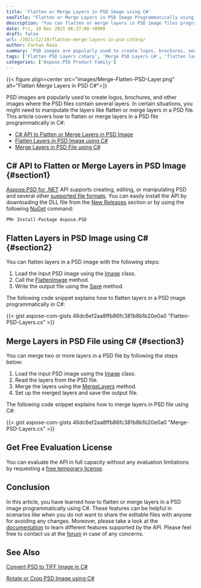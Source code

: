```yaml
---
title: 'Flatten or Merge Layers in PSD Image using C#'
seoTitle: "Flatten or Merge Layers in PSD Image Programmatically using C#"
description: "You can flatten or merge layers in PSD image files programmatically using C#. Work with PSD image layers in your .NET applications."
date: Fri, 10 Dec 2021 06:27:00 +0000
draft: false
url: /2021/12/10/flatten-merge-layers-in-psd-csharp/
author: Farhan Raza
summary: 'PSD images are popularly used to create logos, brochures, and other images where the PSD files contain several layers. In certain situations, you might need to manipulate the layers like flatten or merge layers in a PSD file. This article covers how to **flatten or merge layers in a PSD file programmatically in C#**.'
tags: ['Flatten PSD Layers csharp', 'Merge PSD Layers C#', 'flatten layers in PSD image', 'merge layers in PSD Image']
categories: ['Aspose.PSD Product Family']
---
```




{{< figure align=center src="images/Merge-Flatten-PSD-Layer.png" alt="Flatten Merge Layers in PSD C#">}}


PSD images are popularly used to create logos, brochures, and other images where the PSD files contain several layers. In certain situations, you might need to manipulate the layers like flatten or merge layers in a PSD file. This article covers how to flatten or merge layers in a PSD file programmatically in C#:

*   [C# API to Flatten or Merge Layers in PSD Image][1]
*   [Flatten Layers in PSD Image using C#][2]
*   [Merge Layers in PSD File using C#][3]

## C# API to Flatten or Merge Layers in PSD Image {#section1}

[Aspose.PSD for .NET][4] API supports creating, editing, or manipulating PSD and several other [supported file formats][5]. You can easily install the API by downloading the DLL file from the [New Releases][6] section or by using the following [NuGet][7] command:

```
PM> Install-Package Aspose.PSD
```

## Flatten Layers in PSD Image using C# {#section2}

You can flatten layers in a PSD image with the following steps:

1.  Load the input PSD image using the [Image][8] class.
2.  Call the [FlattenImage][9] method.
3.  Write the output file using the [Save][10] method.

The following code snippet explains how to flatten layers in a PSD image programmatically in C#:

{{< gist aspose-com-gists 46dc6ef2aa8ffb86fc381b8b1b20e0a0 "Flatten-PSD-Layers.cs" >}}

## Merge Layers in PSD File using C# {#section3}

You can merge two or more layers in a PSD file by following the steps below:

1.  Load the input PSD image using the [Image][11] class.
2.  Read the layers from the PSD file.
3.  Merge the layers using the [MergeLayers][12] method.
4.  Set up the merged layers and save the output file.

The following code snippet explains how to merge layers in PSD file using C#:

{{< gist aspose-com-gists 46dc6ef2aa8ffb86fc381b8b1b20e0a0 "Merge-PSD-Layers.cs" >}}

## Get Free Evaluation License

You can evaluate the API in full capacity without any evaluation limitations by requesting a [free temporary license][13].

## Conclusion

In this article, you have learned how to flatten or merge layers in a PSD image programmatically using C#. These features can be helpful in scenarios like when you do not want to share the editable files with anyone for avoiding any changes. Moreover, please take a look at the [documentation][14] to learn different features supported by the API. Please feel free to contact us at the [forum][15] in case of any concerns.

## See Also

[Convert PSD to TIFF Image in C#][16]

[Rotate or Crop PSD Image using C#][17]




[1]: #section1
[2]: #section2
[3]: #section3
[4]: https://products.aspose.com/psd/net/
[5]: https://docs.aspose.com/psd/net/supported-file-formats/
[6]: https://downloads.aspose.com/psd/net
[7]: https://www.nuget.org/packages/Aspose.Psd/
[8]: https://apireference.aspose.com/psd/net/aspose.psd/image
[9]: https://apireference.aspose.com/psd/net/aspose.psd.fileformats.psd/psdimage/methods/flattenimage
[10]: https://apireference.aspose.com/psd/net/aspose.psd/image/methods/save/index
[11]: https://apireference.aspose.com/psd/net/aspose.psd/image
[12]: https://apireference.aspose.com/psd/net/aspose.psd.fileformats.psd/psdimage/methods/mergelayers
[13]: https://purchase.aspose.com/temporary-license
[14]: https://docs.aspose.com/psd/net/
[15]: https://forum.aspose.com/c/psd
[16]: https://blog.aspose.com/2021/11/18/convert-psd-to-tiff-image-csharp/
[17]: https://blog.aspose.com/2021/09/25/crop-rotate-psd-csharp/




